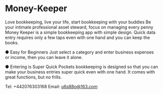 # Money-Keeper

Love bookkeeping, live your life, start bookkeeping with your buddies
Be your intimate professional asset steward, focus on managing every penny
Money Keeper  is a simple bookkeeping app with simple design.
Quick data entry requires only a few taps even with one hand and you can
keep the books.

● Easy for Beginners
Just select a category and enter business expenses or income, then you can leave it alone.

● Entering is Super Quick
Pockets bookkeeping is designed so that you can make your business entries super quick even with one hand. It comes with great functions, but no frills.

Tel: +442076303168
Email: u6s88o@163.com
